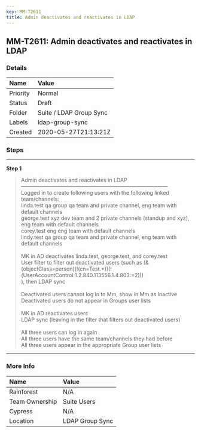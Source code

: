 ```yaml
---
key: MM-T2611
title: Admin deactivates and reactivates in LDAP
---
```


## MM-T2611: Admin deactivates and reactivates in LDAP

### Details

| Name     | Value                   |
| :------- | :---------------------- |
| Priority | Normal                  |
| Status   | Draft                   |
| Folder   | Suite / LDAP Group Sync |
| Labels   | ldap-group-sync         |
| Created  | 2020-05-27T21:13:21Z    |

### Steps

<hr/>

**Step 1**

> <article>Admin deactivates and reactivates in LDAP<br />&mdash;&mdash;&mdash;&mdash;&mdash;&mdash;&mdash;&mdash;&mdash;&mdash;&mdash;&mdash;&mdash;&mdash;&mdash;&mdash;&mdash;&mdash;&mdash;&mdash;&mdash;&mdash;&mdash;&mdash;&mdash;&mdash;&mdash;&mdash;<br />Logged in to create following users with the following linked team/channels:<br />linda.test qa group qa team and private channel, eng team with default channels<br />george.test xyz dev team and 2 private channels (standup and xyz), eng team with default channels<br />corey.test eng eng team with default channels<br />lindy.test qa group qa team and private channel, eng team with default channels<br /><br />MK in AD deactivates linda.test, george.test, and corey.test<br />User filter to filter out deactivated users (such as (&amp;(objectClass=person)(!(cn=Test.*))(!(UserAccountControl:1.2.840.113556.1.4.803:=2)))<br /> ), then LDAP sync<br /><br />Deactivated users cannot log in to Mm, show in Mm as Inactive<br />Deactivated users do not appear in Groups user lists<br /><br />MK in AD reactivates users<br />LDAP sync (leaving in the filter that filters out deactivated users)<br /><br />All three users can log in again<br />All three users have the same team/channels they had before<br />All three users appear in the appropriate Group user lists</article>

<hr/>

### More Info

| Name           | Value           |
| :------------- | :-------------- |
| Rainforest     | N/A             |
| Team Ownership | Suite Users     |
| Cypress        | N/A             |
| Location       | LDAP Group Sync |
